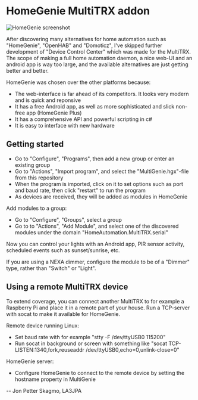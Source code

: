 HomeGenie MultiTRX addon
========================

![HomeGenie screenshot](https://github.com/skagmo/multitrx/blob/master/homegenie-addon/screenshot.png)

After discovering many alternatives for home automation such as "HomeGenie", "OpenHAB" and "Domoticz", I've skipped further development of "Device Control Center" which was made for the MultiTRX. The scope of making a full home automation daemon, a nice web-UI and an android app is way too large, and the available alternatives are just getting better and better.

HomeGenie was chosen over the other platforms because:
- The web-interface is far ahead of its competitors. It looks very modern and is quick and reponsive
- It has a free Android app, as well as more sophisticated and slick non-free app (HomeGenie Plus)
- It has a comprehensive API and powerful scripting in c#
- It is easy to interface with new hardware

Getting started
---------------

- Go to "Configure", "Programs", then add a new group or enter an existing group
- Go to "Actions", "Import program", and select the "MultiGenie.hgx"-file from this repository
- When the program is imported, click on it to set options such as port and baud rate, then click "restart" to run the program
- As devices are received, they will be added as modules in HomeGenie

Add modules to a group:
- Go to "Configure", "Groups", select a group
- Go to to "Actions", "Add Module", and select one of the discovered modules under the domain "HomeAutomation.MultiTRX.serial"

Now you can control your lights with an Android app, PIR sensor activity, scheduled events such as sunset/sunrise, etc.

If you are using a NEXA dimmer, configure the module to be of a "Dimmer" type, rather than "Switch" or "Light".

Using a remote MultiTRX device
------------------------------

To extend coverage, you can connect another MultiTRX to for example a Raspberry Pi and place it in a remote part of your house. Run a TCP-server with socat to make it available for HomeGenie.

Remote device running Linux:
- Set baud rate with for example "stty -F /dev/ttyUSB0 115200"
- Run socat in background or screen with something like "socat TCP-LISTEN:1340,fork,reuseaddr /dev/ttyUSB0,echo=0,unlink-close=0"

HomeGenie server:
- Configure HomeGenie to connect to the remote device by setting the hostname property in MultiGenie

--
Jon Petter Skagmo, LA3JPA

